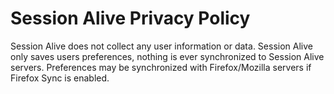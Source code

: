 # Session Alive Privacy Policy

Session Alive does not collect any user information or data. Session Alive only saves users preferences, nothing is ever synchronized to Session Alive servers. Preferences may be synchronized with Firefox/Mozilla servers if Firefox Sync is enabled.
